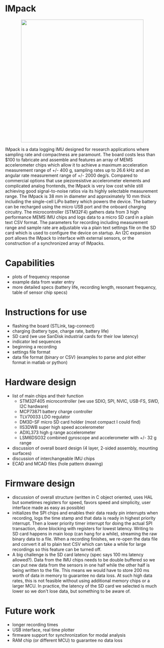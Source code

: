 # IMpack

<p align="center">
  <img src="https://github.com/johntantolik/IMpack/blob/main/assets/IMpack.jpg" width="400">
</p>

IMpack is a data logging IMU designed for research applications where sampling rate and compactness are paramount. The board costs less than $100 to fabricate and assemble and features an array of MEMS accelerometer chips which allow it to achieve a maximum acceleration measurement range of +/- 400 g, sampling rates up to 26.6 kHz and an angular rate measurement range of +/- 2000 deg/s. Compared to commercial options that use piezoresistive accelerometer elements and complicated analog frontends, the IMpack is very low cost while still achieving good signal-to-noise ratios via its highly selectable measurement range. The IMpack is 38 mm in diameter and approximately 10 mm thick including the single-cell LiPo battery which powers the device. The battery can be recharged using the micro USB port and the onboard charging circuitry. The microcontroller (STM32F4) gathers data from 3 high performance MEMS IMU chips and logs data to a micro SD card in a plain text CSV format. The parameters for recording including measurement range and sample rate are adjustable via a plain text settings file on the SD card which is used to configure the device on startup. An I2C expansion port allows the IMpack to interface with external sensors, or the construction of a synchronized array of IMpacks.

# Capabilities

- plots of frequency response
- example data from water entry
- more detailed specs (battery life, recording length, resonant frequency, table of sensor chip specs)

# Instructions for use

- flashing the board (STLink, tag-connect)
- charging (battery type, charge rate, battery life)
- SD card (we use SanDisk industrial cards for their low latency)
- indicator led sequences
- beginning a recording
- settings file format
- data file format (binary or CSV) (examples to parse and plot either format in matlab or python)

# Hardware design

- list of main chips and their function
  - STM32F405 microcontroller (we use SDIO, SPI, NVIC, USB-FS, SWD, I2C hardware)
  - MCP73871 battery charge controller
  - TLV70033 LDO regulator
  - DM3D-SF micro SD card holder (most compact I could find)
  - IIS3DWB super high speed accelerometer
  - ADXL373 high g range accelerometer
  - LSM6DSO32 combined gyroscope and accelerometer with +/- 32 g range
- discussion of overall board design (4 layer, 2-sided assembly, mounting surfaces)
- discussion of interchangeable IMU chips
- ECAD and MCAD files (hole pattern drawing)

# Firmware design

- discussion of overall structure (written in C object oriented, uses HAL but sometimes registers for speed, favors speed and simplicity, user interface made as easy as possible)
- initializes the SPI chips and enables their data ready pin interrupts when recording, logs the time stamp and that data is ready in highest priority interrupt. Then a lower priority timer interrupt for doing the actual SPI transaction, done blocking with registers for lowest latency. Writing to SD card happens in main loop (can hang for a while), streaming the raw binary data to a file. When a recording finishes, we re-open the data file and convert it all to plain text CSV which can take a while for large recordings so this feature can be turned off.
- A big challenge is the SD card latency (spec says 100 ms latency allowed?). Data from the IMU chips needs to be double buffered so we can put new data from the sensors in one half while the other half is being written to the file. This means we would have to store 200 ms worth of data in memory to guarantee no data loss. At such high data rates, this is not feasible without using additional memory chips or a larger MCU. In practice, the latency of the SD card we selected is much lower so we don't lose data, but something to be aware of.

# Future work

- longer recording times
- USB interface, real time plotter
- firmware support for synchronization for modal analysis
- RAM chip (or different MCU) to guarantee no data loss



